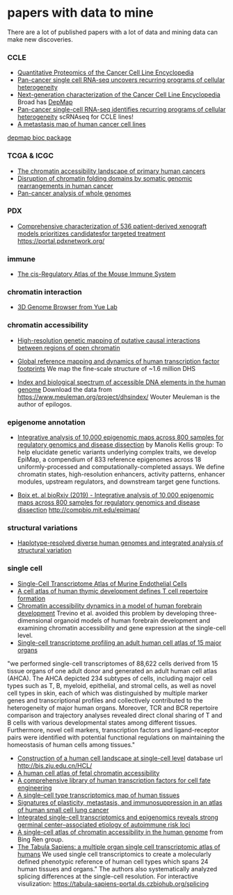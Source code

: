 # papers with data to mine

There are a lot of published papers with a lot of data and mining data can make new discoveries.

### CCLE 

* [Quantitative Proteomics of the Cancer Cell Line Encyclopedia](https://www.cell.com/cell/fulltext/S0092-8674(19)31385-6)
* [Pan-cancer single cell RNA-seq uncovers recurring programs of cellular heterogeneity](https://www.biorxiv.org/content/10.1101/807552v1.full)
* [Next-generation characterization of the Cancer Cell Line Encyclopedia](https://www.nature.com/articles/s41586-019-1186-3)
Broad has [DepMap](https://depmap.org/portal/)
* [Pan-cancer single-cell RNA-seq identifies recurring programs of cellular heterogeneity](https://www.nature.com/articles/s41588-020-00726-6) scRNAseq for CCLE lines!
* [A metastasis map of human cancer cell lines](https://pubmed.ncbi.nlm.nih.gov/33299191/)

[depmap bioc package](http://bioconductor.org/packages/release/data/experiment/html/depmap.html)

### TCGA & ICGC

* [The chromatin accessibility landscape of primary human cancers](https://science.sciencemag.org/content/362/6413/eaav1898)
* [Disruption of chromatin folding domains by somatic genomic rearrangements in human cancer](https://www.nature.com/articles/s41588-019-0564-y)
* [Pan-cancer analysis of whole genomes](https://www.nature.com/articles/s41586-020-1969-6)

### PDX

* [Comprehensive characterization of 536 patient-derived xenograft models prioritizes candidatesfor targeted treatment](https://www.nature.com/articles/s41467-021-25177-3#data-availability) https://portal.pdxnetwork.org/

### immune 
* [The cis-Regulatory Atlas of the Mouse Immune System](https://www.cell.com/cell/fulltext/S0092-8674(18)31650-7)

### chromatin interaction
* [3D Genome Browser from Yue Lab](http://promoter.bx.psu.edu/hi-c/)

### chromatin accessibility

* [High-resolution genetic mapping of putative causal interactions between regions of open chromatin](https://www.nature.com/articles/s41588-018-0278-6)

* [Global reference mapping and dynamics of human transcription factor footprints](https://www.biorxiv.org/content/10.1101/2020.01.31.927798v1) We map the fine-scale structure of ~1.6 million DHS

* [Index and biological spectrum of accessible DNA elements in the human genome](https://www.biorxiv.org/content/10.1101/822510v2) Download the data from https://www.meuleman.org/project/dhsindex/ Wouter Meuleman is the author of epilogos.

### epigenome annotation

* [Integrative analysis of 10,000 epigenomic maps across 800 samples for regulatory genomics and disease dissection](https://www.biorxiv.org/content/10.1101/810291v2) by Manolis Kellis group: To help elucidate genetic variants underlying complex traits, we develop EpiMap, a compendium of 833 reference epigenomes across 18 uniformly-processed and computationally-completed assays. We define chromatin states, high-resolution enhancers, activity patterns, enhancer modules, upstream regulators, and downstream target gene functions.

* [Boix et. al bioRxiv (2019) - Integrative analysis of 10,000 epigenomic maps across 800 samples for regulatory genomics and disease dissection](https://www.biorxiv.org/content/10.1101/810291v2) http://compbio.mit.edu/epimap/

### structural variations

* [Haplotype-resolved diverse human genomes and integrated analysis of structural variation](https://science.sciencemag.org/content/early/2021/02/24/science.abf7117)

### single cell

* [Single-Cell Transcriptome Atlas of Murine Endothelial Cells](https://www.cell.com/cell/pdf/S0092-8674(20)30062-3.pdf)
* [A cell atlas of human thymic development defines T cell repertoire formation](https://science.sciencemag.org/content/367/6480/eaay3224)
* [Chromatin accessibility dynamics in a model of human forebrain development](https://science.sciencemag.org/content/367/6476/eaay1645) Trevino et al. avoided this problem by developing three-dimensional organoid models of human forebrain development and examining chromatin accessibility and gene expression at the single-cell level.
* [Single-cell transcriptome profiling an adult human cell atlas of 15 major organs](https://www.biorxiv.org/content/10.1101/2020.03.18.996975v1)

"we performed single-cell transcriptomes of 88,622 cells derived from 15 tissue organs of one adult donor and generated an adult human cell atlas (AHCA). The AHCA depicted 234 subtypes of cells, including major cell types such as T, B, myeloid, epithelial, and stromal cells, as well as novel cell types in skin, each of which was distinguished by multiple marker genes and transcriptional profiles and collectively contributed to the heterogeneity of major human organs. Moreover, TCR and BCR repertoire comparison and trajectory analyses revealed direct clonal sharing of T and B cells with various developmental states among different tissues. Furthermore, novel cell markers, transcription factors and ligand-receptor pairs were identified with potential functional regulations on maintaining the homeostasis of human cells among tissues."

* [Construction of a human cell landscape at single-cell level](https://www.nature.com/articles/s41586-020-2157-4) database url http://bis.zju.edu.cn/HCL/
* [A human cell atlas of fetal chromatin accessibility](https://science.sciencemag.org/content/370/6518/eaba7612)
* [A comprehensive library of human transcription factors for cell fate engineering](https://www.nature.com/articles/s41587-020-0742-6)
* [A single–cell type transcriptomics map of human tissues](https://www.science.org/doi/10.1126/sciadv.abh2169#.YTis17ZVXh8.twitter)
* [Signatures of plasticity, metastasis, and immunosuppression in an atlas of human small cell lung cancer](https://www.cell.com/cancer-cell/fulltext/S1535-6108(21)00497-9)
* [Integrated single-cell transcriptomics and epigenomics reveals strong germinal center–associated etiology of autoimmune risk loci](https://www.science.org/doi/10.1126/sciimmunol.abh3768)
* [A single-cell atlas of chromatin accessibility in the human genome](https://www.cell.com/cell/fulltext/S0092-8674(21)01279-4) from Bing Ren group.
* [The Tabula Sapiens: a multiple organ single cell transcriptomic atlas of humans](https://www.biorxiv.org/content/10.1101/2021.07.19.452956v2) We used single cell transcriptomics to create a molecularly defined phenotypic reference of human cell types which spans 24 human tissues and organs." The authors also systematically analyzed splicing differences at the single-cell resolution. For interactive visulization: https://tabula-sapiens-portal.ds.czbiohub.org/splicing
